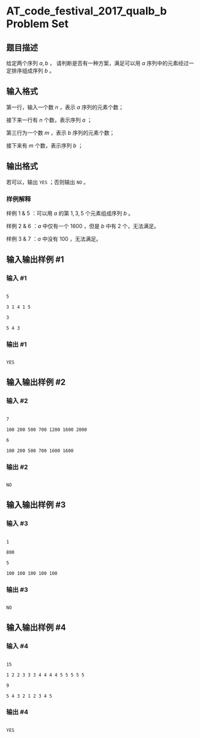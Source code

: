 # AT_code_festival_2017_qualb_b Problem Set

## 题目描述

给定两个序列 $a,b$ ， 请判断是否有一种方案，满足可以用 $a$ 序列中的元素经过一定排序组成序列 $b$ 。

## 输入格式

第一行，输入一个数 $n$ ，表示 $a$ 序列的元素个数；

接下来一行有 $n$ 个数，表示序列 $a$ ；

第三行为一个数 $m$ ，表示 $b$ 序列的元素个数；

接下来有 $m$ 个数，表示序列 $b$ ；

## 输出格式

若可以，输出 ```YES``` ；否则输出 ```NO``` 。

### 样例解释

样例 $1\ \&\ 5$ ：可以用 $a$ 的第 $1,3,5$ 个元素组成序列 $b$ 。

样例 $2\ \&\ 6$ ：$a$ 中仅有一个 $1600$ ，但是 $b$ 中有 $2$ 个，无法满足。

样例 $3\ \&\ 7$ ：$a$ 中没有 $100$ ，无法满足。

## 输入输出样例 #1

### 输入 #1

```
5
3 1 4 1 5
3
5 4 3
```

### 输出 #1

```
YES
```

## 输入输出样例 #2

### 输入 #2

```
7
100 200 500 700 1200 1600 2000
6
100 200 500 700 1600 1600
```

### 输出 #2

```
NO
```

## 输入输出样例 #3

### 输入 #3

```
1
800
5
100 100 100 100 100
```

### 输出 #3

```
NO
```

## 输入输出样例 #4

### 输入 #4

```
15
1 2 2 3 3 3 4 4 4 4 5 5 5 5 5
9
5 4 3 2 1 2 3 4 5
```

### 输出 #4

```
YES
```